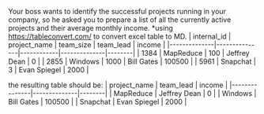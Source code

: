 Your boss wants to identify the successful projects running in your company, so he asked you to prepare a list of all the currently active projects and their average monthly income.
*using https://tableconvert.com/ to convert excel table to MD.
| internal\_id | project\_name | team\_size | team\_lead   | income |
|--------------|---------------|------------|--------------|--------|
| 1384         | MapReduce     | 100        | Jeffrey Dean | 0      |
| 2855         | Windows       | 1000       | Bill Gates   | 100500 |
| 5961         | Snapchat      | 3          | Evan Spiegel | 2000   |

the resulting table should be:
| project\_name | team\_lead   | income |
|---------------|--------------|--------|
| MapReduce     | Jeffrey Dean | 0      |
| Windows       | Bill Gates   | 100500 |
| Snapchat      | Evan Spiegel | 2000   |
